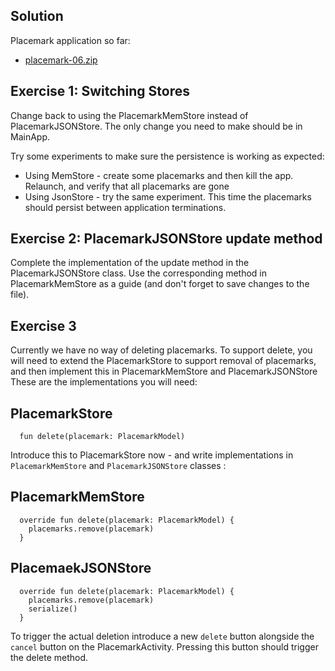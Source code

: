 ## Solution

Placemark application so far:

- [placemark-06.zip](archives/placemark-06.zip)

## Exercise 1: Switching Stores

Change back to using the PlacemarkMemStore instead of PlacemarkJSONStore. The only change you need to make should be in MainApp.

Try some experiments to make sure the persistence is working as expected:

- Using MemStore - create some placemarks and then kill the app. Relaunch, and verify that all placemarks are gone
- Using JsonStore - try the same experiment. This time the placemarks should persist between application terminations.


## Exercise 2: PlacemarkJSONStore update method


Complete the implementation of the update method in the PlacemarkJSONStore class. Use the corresponding method in PlacemarkMemStore as a guide (and don't forget to save changes to the file).

## Exercise 3

Currently we have no way of deleting placemarks. To support delete, you will need to extend the PlacemarkStore to support removal of placemarks, and then implement this in PlacemarkMemStore and PlacemarkJSONStore These are the implementations you will need:

## PlacemarkStore

~~~
  fun delete(placemark: PlacemarkModel)
~~~

Introduce this to PlacemarkStore now - and write implementations in `PlacemarkMemStore` and `PlacemarkJSONStore` classes :

## PlacemarkMemStore

~~~
  override fun delete(placemark: PlacemarkModel) {
    placemarks.remove(placemark)
  }
~~~

## PlacemaekJSONStore


~~~
  override fun delete(placemark: PlacemarkModel) {
    placemarks.remove(placemark)
    serialize()
  }
~~~

To trigger the actual deletion introduce a new `delete` button alongside the `cancel` button on the PlacemarkActivity. Pressing this button should trigger the delete method.
